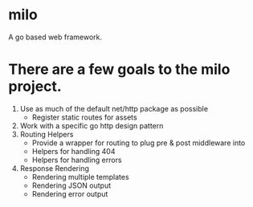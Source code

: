 milo
====

A go based web framework.

#  There are a few goals to the milo project.
1. Use as much of the default net/http package as possible
	- Register static routes for assets
2. Work with a specific go http design pattern
3. Routing Helpers
	- Provide a wrapper for routing to plug pre & post middleware into
	- Helpers for handling 404
	- Helpers for handling errors
4. Response Rendering
	- Rendering multiple templates
	- Rendering JSON output
	- Rendering error output